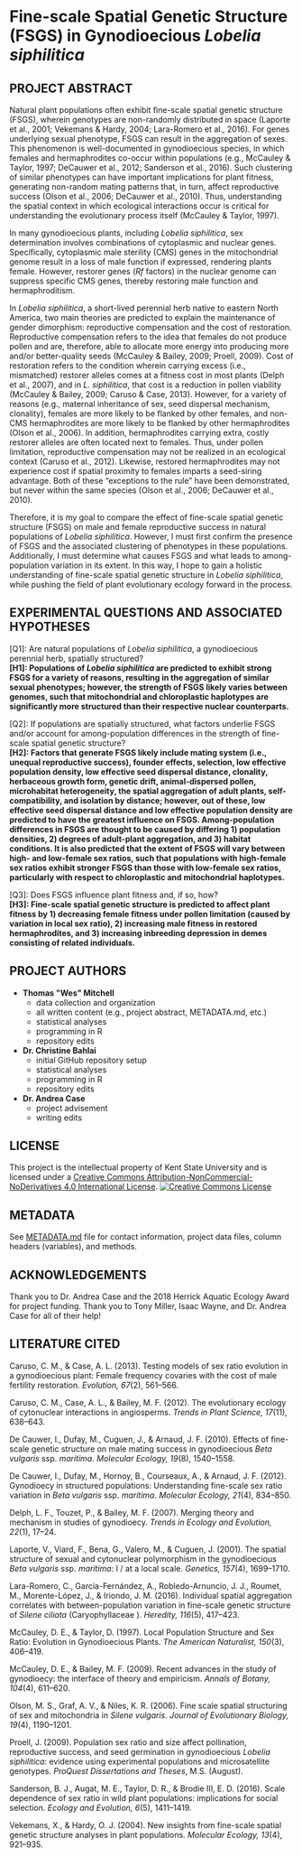 # Fine-scale Spatial Genetic Structure (FSGS) in Gynodioecious *Lobelia siphilitica*
## PROJECT ABSTRACT
Natural plant populations often exhibit fine-scale spatial genetic structure (FSGS), wherein genotypes are non-randomly distributed in space (Laporte et al., 2001; Vekemans & Hardy, 2004; Lara-Romero et al., 2016). For genes underlying sexual phenotype, FSGS can result in the aggregation of sexes. This phenomenon is well-documented in gynodioecious species, in which females and hermaphrodites co-occur within populations (e.g., McCauley & Taylor, 1997; DeCauwer et al., 2012; Sanderson et al., 2016). Such clustering of similar phenotypes can have important implications for plant fitness, generating non-random mating patterns that, in turn, affect reproductive success (Olson et al., 2006; DeCauwer et al., 2010). Thus, understanding the spatial context in which ecological interactions occur is critical for understanding the evolutionary process itself (McCauley & Taylor, 1997).  

In many gynodioecious plants, including *Lobelia siphilitica*, sex determination involves combinations of cytoplasmic and nuclear genes. Specifically, cytoplasmic male sterility (CMS) genes in the mitochondrial genome result in a loss of male function if expressed, rendering plants female. However, restorer genes (*Rf* factors) in the nuclear genome can suppress specific CMS genes, thereby restoring male function and hermaphroditism.  

In *Lobelia siphilitica*, a short-lived perennial herb native to eastern North America, two main theories are predicted to explain the maintenance of gender dimorphism: reproductive compensation and the cost of restoration. Reproductive compensation refers to the idea that females do not produce pollen and are, therefore, able to allocate more energy into producing more and/or better-quality seeds (McCauley & Bailey, 2009; Proell, 2009). Cost of restoration refers to the condition wherein carrying excess (i.e., mismatched) restorer alleles comes at a fitness cost in most plants (Delph et al., 2007), and in *L. siphilitica*, that cost is a reduction in pollen viability (McCauley & Bailey, 2009; Caruso & Case, 2013). However, for a variety of reasons (e.g., maternal inheritance of sex, seed dispersal mechanism, clonality), females are more likely to be flanked by other females, and non-CMS hermaphrodites are more likely to be flanked by other hermaphrodites (Olson et al., 2006). In addition, hermaphrodites carrying extra, costly restorer alleles are often located next to females. Thus, under pollen limitation, reproductive compensation may not be realized in an ecological context (Caruso et al., 2012). Likewise, restored hermaphrodites may not experience cost if spatial proximity to females imparts a seed-siring advantage. Both of these “exceptions to the rule” have been demonstrated, but never within the same species (Olson et al., 2006; DeCauwer et al., 2010).  

Therefore, it is my goal to compare the effect of fine-scale spatial genetic structure (FSGS) on male and female reproductive success in natural populations of *Lobelia siphilitica*. However, I must first confirm the presence of FSGS and the associated clustering of phenotypes in these populations. Additionally, I must determine what causes FSGS and what leads to among-population variation in its extent. In this way, I hope to gain a holistic understanding of fine-scale spatial genetic structure in *Lobelia siphilitica*, while pushing the field of plant evolutionary ecology forward in the process.  

## EXPERIMENTAL QUESTIONS AND ASSOCIATED HYPOTHESES  
[Q1]: Are natural populations of *Lobelia siphilitica*, a gynodioecious perennial herb, spatially structured?  
**[H1]: Populations of *Lobelia siphilitica* are predicted to exhibit strong FSGS for a variety of reasons, resulting in the aggregation of similar sexual phenotypes; however, the strength of FSGS likely varies between genomes, such that mitochondrial and chloroplastic haplotypes are significantly more structured than their respective nuclear counterparts.**  

[Q2]: If populations are spatially structured, what factors underlie FSGS and/or account for among-population differences in the strength of fine-scale spatial genetic structure?  
**[H2]: Factors that generate FSGS likely include mating system (i.e., unequal reproductive success), founder effects, selection, low effective population density, low effective seed dispersal distance, clonality, herbaceous growth form, genetic drift, animal-dispersed pollen, microhabitat heterogeneity, the spatial aggregation of adult plants, self-compatibility, and isolation by distance; however, out of these, low effective seed dispersal distance and low effective population density are predicted to have the greatest influence on FSGS. Among-population differences in FSGS are thought to be caused by differing 1) population densities, 2) degrees of adult-plant aggregation, and 3) habitat conditions. It is also predicted that the extent of FSGS will vary between high- and low-female sex ratios, such that populations with high-female sex ratios exhibit stronger FSGS than those with low-female sex ratios, particularly with respect to chloroplastic and mitochondrial haplotypes.**  

[Q3]: Does FSGS influence plant fitness and, if so, how?  
**[H3]: Fine-scale spatial genetic structure is predicted to affect plant fitness by 1) decreasing female fitness under pollen limitation (caused by variation in local sex ratio), 2) increasing male fitness in restored hermaphrodites, and 3) increasing inbreeding depression in demes consisting of related individuals.**
## PROJECT AUTHORS
* **Thomas "Wes" Mitchell**
  + data collection and organization
  + all written content (e.g., project abstract, METADATA.md, etc.)
  + statistical analyses
  + programming in R
  + repository edits
* **Dr. Christine Bahlai**
  + initial GitHub repository setup
  + statistical analyses
  + programming in R
  + repository edits
* **Dr. Andrea Case** 
  + project advisement
  + writing edits 
## LICENSE
This project is the intellectual property of Kent State University and is licensed under a <a rel="license" href="http://creativecommons.org/licenses/by-nc-nd/4.0/">Creative Commons Attribution-NonCommercial-NoDerivatives 4.0 International License</a>. <a rel="license" href="http://creativecommons.org/licenses/by-nc-nd/4.0/"><img alt="Creative Commons License" style="border-width:0" src="https://i.creativecommons.org/l/by-nc-nd/4.0/88x31.png" /></a><br />
## METADATA 
See [METADATA.md](https://github.com/tmitch35/FSGS/blob/master/METADATA.md) file for contact information, project data files, column headers (variables), and methods.  
## ACKNOWLEDGEMENTS
Thank you to Dr. Andrea Case and the 2018 Herrick Aquatic Ecology Award for project funding. Thank you to Tony Miller, Isaac Wayne, and Dr. Andrea Case for all of their help!
## LITERATURE CITED
Caruso, C. M., & Case, A. L. (2013). Testing models of sex ratio evolution in a gynodioecious plant: Female frequency covaries with the cost of male fertility restoration. *Evolution, 67*(2), 561–566.  

Caruso, C. M., Case, A. L., & Bailey, M. F. (2012). The evolutionary ecology of cytonuclear interactions in angiosperms. *Trends in Plant Science, 17*(11), 638–643.  

De Cauwer, I., Dufay, M., Cuguen, J., & Arnaud, J. F. (2010). Effects of fine-scale genetic structure on male mating success in gynodioecious *Beta vulgaris* ssp. *maritima*. *Molecular Ecology, 19*(8), 1540–1558.  

De Cauwer, I., Dufay, M., Hornoy, B., Courseaux, A., & Arnaud, J. F. (2012). Gynodioecy in structured populations: Understanding fine-scale sex ratio variation in *Beta vulgaris* ssp. *maritima*. *Molecular Ecology, 21*(4), 834–850.  

Delph, L. F., Touzet, P., & Bailey, M. F. (2007). Merging theory and mechanism in studies of gynodioecy.
*Trends in Ecology and Evolution, 22*(1), 17–24.  

Laporte, V., Viard, F., Bena, G., Valero, M., & Cuguen, J. (2001). The spatial structure of sexual and cytonuclear polymorphism in the gynodioecious *Beta vulgaris* ssp. *maritima*: I / at a local scale. *Genetics, 157*(4), 1699–1710.  

Lara-Romero, C., García-Fernández, A., Robledo-Arnuncio, J. J., Roumet, M., Morente-López, J., & Iriondo, J.
M. (2016). Individual spatial aggregation correlates with between-population variation in fine-scale genetic structure of *Silene ciliata* (Caryophyllaceae ). *Heredity, 116*(5), 417–423.  

McCauley, D. E., & Taylor, D. (1997). Local Population Structure and Sex Ratio: Evolution in Gynodioecious Plants. *The American Naturalist, 150*(3), 406–419.  

McCauley, D. E., & Bailey, M. F. (2009). Recent advances in the study of gynodioecy: the interface of theory and empiricism. *Annals of Botany, 104*(4), 611–620.  

Olson, M. S., Graf, A. V., & Niles, K. R. (2006). Fine scale spatial structuring of sex and mitochondria in *Silene vulgaris*. *Journal of Evolutionary Biology, 19*(4), 1190–1201.  

Proell, J. (2009). Population sex ratio and size affect pollination, reproductive success, and seed germination in gynodioecious *Lobelia siphilitica*: evidence using experimental populations and microsatellite genotypes. *ProQuest Dissertations and Theses*, M.S. (August).  

Sanderson, B. J., Augat, M. E., Taylor, D. R., & Brodie III, E. D. (2016). Scale dependence of sex ratio in wild plant populations: implications for social selection. *Ecology and Evolution, 6*(5), 1411–1419.  

Vekemans, X., & Hardy, O. J. (2004). New insights from fine-scale spatial genetic structure analyses in plant populations. *Molecular Ecology, 13*(4), 921–935.  
